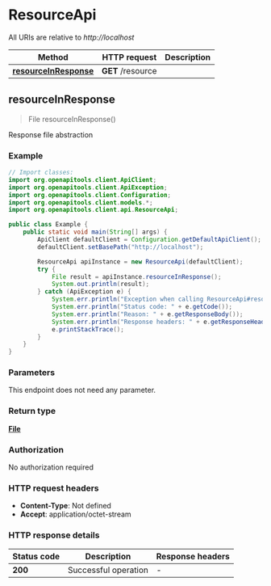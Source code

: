 # ResourceApi

All URIs are relative to *http://localhost*

| Method | HTTP request | Description |
|------------- | ------------- | -------------|
| [**resourceInResponse**](ResourceApi.md#resourceInResponse) | **GET** /resource |  |



## resourceInResponse

> File resourceInResponse()



Response file abstraction

### Example

```java
// Import classes:
import org.openapitools.client.ApiClient;
import org.openapitools.client.ApiException;
import org.openapitools.client.Configuration;
import org.openapitools.client.models.*;
import org.openapitools.client.api.ResourceApi;

public class Example {
    public static void main(String[] args) {
        ApiClient defaultClient = Configuration.getDefaultApiClient();
        defaultClient.setBasePath("http://localhost");

        ResourceApi apiInstance = new ResourceApi(defaultClient);
        try {
            File result = apiInstance.resourceInResponse();
            System.out.println(result);
        } catch (ApiException e) {
            System.err.println("Exception when calling ResourceApi#resourceInResponse");
            System.err.println("Status code: " + e.getCode());
            System.err.println("Reason: " + e.getResponseBody());
            System.err.println("Response headers: " + e.getResponseHeaders());
            e.printStackTrace();
        }
    }
}
```

### Parameters

This endpoint does not need any parameter.

### Return type

[**File**](File.md)

### Authorization

No authorization required

### HTTP request headers

- **Content-Type**: Not defined
- **Accept**: application/octet-stream


### HTTP response details
| Status code | Description | Response headers |
|-------------|-------------|------------------|
| **200** | Successful operation |  -  |

